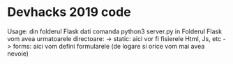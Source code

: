 # Devhacks 2019 code

Usage:
din folderul Flask dati comanda python3 server.py
in Folderul Flask vom avea urmatoarele directoare:
-> static: aici vor fi fisierele Html, Js, etc
-> forms: aici vom defini formularele (de logare si orice vom mai avea nevoie) 